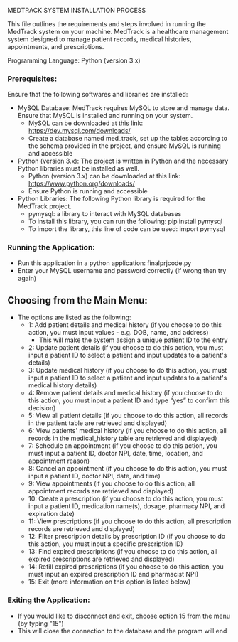 MEDTRACK SYSTEM INSTALLATION PROCESS 

This file outlines the requirements and steps involved in running the MedTrack system on your machine.
MedTrack is a healthcare management system designed to manage patient records, medical histories, appointments, and prescriptions.

Programming Language: Python (version 3.x)

### Prerequisites:
Ensure that the following softwares and libraries are installed:
- MySQL Database: MedTrack requires MySQL to store and manage data. Ensure that MySQL is installed and running on your system.
  - MySQL can be downloaded at this link: https://dev.mysql.com/downloads/
  - Create a database named med_track, set up the tables according to the schema provided in the project, and ensure MySQL is running and accessible
- Python (version 3.x): The project is written in Python and the necessary Python libraries must be installed as well.
  - Python (version 3.x) can be downloaded at this link: https://www.python.org/downloads/
  - Ensure Python is running and accessible
- Python Libraries: The following Python library is required for the MedTrack project.
  - pymysql: a library to interact with MySQL databases
  - To install this library, you can run the following: pip install pymysql
  - To import the library, this line of code can be used: import pymysql
 
### Running the Application:
- Run this application in a python application: finalprjcode.py
- Enter your MySQL username and password correctly (if wrong then try again)

## Choosing from the Main Menu:
- The options are listed as the following:
  - 1: Add patient details and medical history (if you choose to do this action, you must input values - e.g. DOB, name, and address)
    - This will make the system assign a unique patient ID to the entry
  - 2: Update patient details (if you choose to do this action, you must input a patient ID to select a patient and input updates to a patient's details)
  - 3: Update medical history (if you choose to do this action, you must input a patient ID to select a patient and input updates to a patient's medical history details)
  - 4: Remove patient details and medical history (if you choose to do this action, you must input a patient ID and type “yes” to confirm this decision)
  - 5: View all patient details (if you choose to do this action, all records in the patient table are retrieved and displayed)
  - 6: View patients' medical history (if you choose to do this action, all records in the medical_history table are retrieved and displayed)
  - 7: Schedule an appointment (if you choose to do this action, you must input a patient ID, doctor NPI, date, time, location, and appointment reason)
  - 8: Cancel an appointment (if you choose to do this action, you must input a patient ID, doctor NPI, date, and time)
  - 9: View appointments (if you choose to do this action, all appointment records are retrieved and displayed)
  - 10: Create a prescription (if you choose to do this action, you must input a patient ID, medication name(s), dosage, pharmacy NPI, and expiration date)
  - 11: View prescriptions (if you choose to do this action, all prescription records are retrieved and displayed)
  - 12: Filter prescription details by prescription ID (if you choose to do this action, you must input a specific prescription ID)
  - 13: Find expired prescriptions (if you choose to do this action, all expired prescriptions are retrieved and displayed)
  - 14: Refill expired prescriptions (if you choose to do this action, you must input an expired prescription ID and pharmacist NPI)
  - 15: Exit (more information on this option is listed below)

### Exiting the Application:
- If you would like to disconnect and exit, choose option 15 from the menu (by typing "15")
- This will close the connection to the database and the program will end
